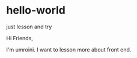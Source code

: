 # hello-world
just lesson and try

Hi Friends,

I'm umroini. I want to lesson more about front end.
